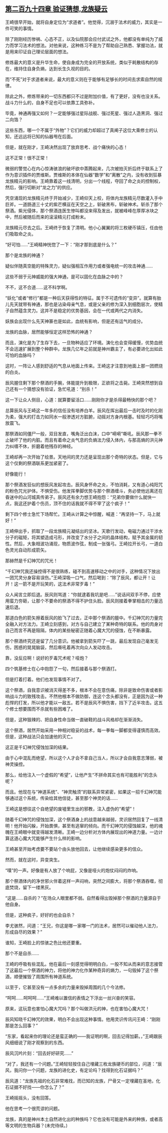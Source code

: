 ## [第二百九十四章 验证猜想,龙族疑云](https://www.xxbiquge.com/11_11207/8976048.html)


  王崎很早开始，就将自身定位为“求道者”。他觉得，沉溺于法术的威力，其实是一件可笑的事情。

  除了刚刚经历惨祸、心态不正，以及仙院那会应付武试之外，他都没有单纯为了威力而学习法术的想法。对他来说，这种练习不是为了帮助自己熟悉、掌握功法，就是用来印证自己理论层面的想法。

  修炼最大的意义是升华生命，使自身成为完全的开放系统，类似于耗散结构的存在，维持住自身负熵，达到长生久视的目的。

  而“不死”对于求道者来说，最大的意义则在于能够有足够长的时间去求索自然的规律。

  除此之外，修炼带来的一切东西都只不过是附加价值，有了更好，没有也没关系。战斗力什么的，自身不足也可以依靠工具弥补。

  毕竟，神通再强又如何？一定能够强过星际战舰、强过死星、强过人造黑洞、强过二向箔？

  这些东西，哪一个不属于“外物”？它们的威力却超过了真阐子这位大乘修士的认知，还远远将已知的仙器甩在后面。

  但是，就在刚才，王崎决然出现了放弃思考、战个痛快的心态！

  这不正常！很不正常！

  微弱的警觉心在内心惊涛骇浪的破坏欲中蒸腾起来，几次被拍灭折后终于联系上了作为意识插件的贾维斯。贾维斯的本体在仙器“数学”和“离散”之内，没有收到狂暴龙族精元的影响。王崎靠着这一线清明，分出一个线程，夺回了命之炎的控制权，然后，强行切断对“龙之力”的供应。

  凭空涌现的龙族精元终于开始减少，王崎仰天上校，将体内龙族精元尽数灌入手中巨斧。一道肠道三十丈的紫芒横亘在天空之上，斩破黑布，斩破神术。斩杀了那个祭酒。紫光侵体，那个祭酒连医生惨叫都没来得及发出，就被峰峰在厚厚冰块之中，然后被随后而来的滚滚精元打成粉末。

  龙族精元尽去之后。王崎终于恢复了清明。他小心翼翼的将三枚硬币镇压，任由他们吸取命之炎。

  “好可怕……”王崎精神恍惚了一下：“刚才那到底是什么？”

  那个是龙族的神通？

  疑似伴随真空能的特殊灵力，疑似强相互作用力或者强电统一的攻击神通……

  这些不弱于元神威能的强大神通，是可以固化在血脉之中的？

  不不，这不合道……这不科学啊。

  “妖化”或者“修行”都是一种后天获得性的特征。属于不可遗传的“变异”。就算有胎儿先天就带有神通，那也是沾染母亲气息，或是父亲的修为深入到细胞层次，使精子自然蕴含灵力。这并不是稳定的优势基因，会在一代或两代之内消失。

  妖族会出现什么先天神篆也是如此，血统有影响，但是还有运气的成分。

  龙族的血脉，居然能够恒定这样恐怖的神通？

  而且，演化是为了生存下去，一旦物种适应了环境。演化也会变得缓慢，优势血统不会迅速扩展到整个种群中。龙族几亿年之前就是神州霸主了，有必要进化出如此可怕的血脉吗？

  这时，一阵让人感到舒适的气息从地面上传来。王崎这才注意到地面上那一团燃烧的白炎。

  辰风握住剩下那个祭酒的手腕，体能提升到极限，正欲将之击毙。王崎突然想到自己还有一个猜想没有验证，急忙吼道：“别杀！”

  这一下让众人侧目，心道：就算要留活口……刚刚你才是杀得最畅快的那个吧？

  总算辰风与王崎这一年多的信任没有培养白羊。辰风在挥出最后一击时及时的化刚为柔，强大的打击力如同水一般渗透对方脏腑，动摇对方身内根基。轻轻巧巧将嘴放震飞。

  那祭酒如同僵尸一般，双目发直，嘴角泛出白沫，口中“嗬嗬”嘶吼。辰风那一拳不止破坏了他的内脏。而且有着命之炎气息的负熵法力侵入体内，与那高熵的洪元神力纠缠不休，折磨着他残存的神经。

  王崎却再一次开始了绘景。天地间的灵力还是呈现出那个奇特的状态。但是，它与这个仅剩的祭酒联系更加紧密了。

  好像能行！

  那个祭酒发狂似的想辰风发起攻击。辰风身怀命之炎，不怕消耗，又有道心纯阳咒的粉色咒光护体。不惧受伤。他发挥拳脚优势与那个祭酒缠斗，务必使他远离还在昏迷中的山河城真传弟子。辰风还有余力想王崎抱怨：“兄弟你要做什么就快一点，我这还护着个伤员，顶不住的话我就不得不宰了这个疯子！”

  剩下四个修士急忙下场帮忙。王崎从计算之中惊醒，喊道：“再坚持一下，马上就好！”

  王崎伸出手，抓取了一段龙族精元凝结出的坚冰。天歌行发动，电磁力通过干涉水分子的磁矩，将其塑造成弓形，并改变了水分子之间的晶体结构，赋予其金属的韧性。然后，大象相波功涌现，物质波作弦，制成一张强弓。王崎拉开长弓，一道白色灵光自动形成箭矢。

  那赫然是千幻神咒的咒光！

  “千幻神咒我还操控得不是很熟练，碰不到高速移动之中的对手，这种情况下放出一团咒灵分身容易误伤。”王崎深吸一口气，然后喝到：“除了辰风，都让开！让开！这一箭不是开玩笑的，这法术非常歹毒！”

  众人闻言立即后退。辰风则骂道：“你就逮着我坑是吧……”说话间双手不停，应使用蛮力夯砸，让那个不要命的祭酒不得不护住头脸。辰风则接着拳掌相击的力量迅速后退。

  那道白色的箭矢擦着辰风的脸飞了过去，正中那个祭酒的膻中。千幻神咒的力量完全融入对方法力。王崎立刻感到，对方与自己建立了某种奇特的联系。他的肉身对自己而言不再是阻隔，体内的某些秘密正随着心魔大咒的侵蚀，在不断暴露。

  那个祭酒终究还是留了几分意识。他被拿到箭矢吓了一跳，最后发现自己毫发无伤，困惑的晃晃脑袋，然后嘶吼着再次向众人发动攻击。

  靠，没反应啊！说好的歹毒咒术呢？哑炮？

  四个筑基修士在心中抱怨了一句，然后接着与那个祭酒打。

  但是打着打着。他们也发现事情不对了。

  这个祭酒，自我意识被消灭得差不多，根本不会在意伤痛，除非是致命伤害或者影响战斗力的致残攻击。不然他根本不做防御，连这个念头都没有，正是因为这一种彪悍的打发，所以他才能以一敌五。若不是辰风不惧伤害，挡下了近半攻击。这五个修士想要围而不杀就有些困难了。

  但是，这种狠辣的、把自身性命当做一直破鞋的战斗风格却在渐渐消失。

  这个祭酒，居然开始采用一种相对稳妥的战术，每一拳每一脚都变得谨慎而高效。但是，这种战法只会加速他的灭亡。

  这正是千幻神咒侵蚀加深的结果。

  由于心中混乱而绝望，所以这个人才会不拿自己当人，所以才会自我意志薄弱，被神灵操控。

  那么，给他注入一个虚假的“希望”，让他产生“不拼命其实也有可能胜利”的念头呢？

  而且。他现在与“神道系统”、“神灵触须”的联系异常紧密，如果这一招千幻神咒能够通过这个系统，传染给其他信徒，甚至那个神灵的话……

  王崎这是想往这个自绝望的废墟里生出的邪教，注入虚伪的“希望”！

  随着千幻神咒的侵蚀加深，这个祭酒身上的战意越来越弱，灵识居然回复了一线清明！他开始闪躲，开始畏惧，甚至有逃窜的倾向。而千幻神咒的侵蚀越深，他的魂魄在王崎眼中就变得越发清晰。王崎一边分析对方体内展现出的神道力量。一边计算这道心魔大咒能够产生什么样的影响。

  王崎甚至开始考虑要不要站个由头放他回去，让他继续感染更多的信众。

  然而，就在这时，异变突生。

  “噗”的一声。好像是有人放了个响屁，又像是哑火的炮仗闷闷的炸响。

  那个祭酒体内的净世邪火伴着这样一声闷响，突然之间膨大，将那个祭酒吞噬，彻底焚烧，留下一缕黑灰。

  “这是……自杀的？”在场众人眼里都不弱。自然看得出毁掉那个祭酒的力量源自于他自身。

  但是，这种疯子，好好的也会自杀？

  李尤骇然，问道：“王兄，你这是哪一家哪一门的法术，居然可以催动他人法力，形成自尽的效果？”

  谁知，王崎脸上的惊骇之色比他还要重。

  那个不是自杀……

  王崎的呼吸有些混乱。他在最后一刻感觉得明明白白，一股不知从而来的意志接管了这最后一个祭酒的神力，将他的神力化作某种奇异的熵力，一句毁掉了这个祭酒，顺便摧毁了周围所有神道系统。

  以至于，它甚至没有一点多余的力量来毁掉周围的几个今法修。

  “呵呵……呵呵呵……”王崎难以置信的表情之下浮出一丝兴奋的笑容。

  原来，这玩意也害怕心魔大咒吗？那个叫做洪元的神，也在害怕心魔大咒！

  辰风知晓千幻神咒的效果，明白不会出现这种事情。他用灵识传讯问王崎：“刚刚那是怎么回事？”

  “东家，看起来你的理论还是蛮正确的——我证明的啊，回去记得加薪。，”王崎跟辰风细细说了刚才观察到的东西。

  辰风沉吟片刻：“回去好好研究……”

  “对了，我还有一个问题。”王崎轻轻按住自己埋藏三枚龙族硬币的部位，问道：“辰风，我问你一个问题，龙族的进化史，有定论吗？找得到化石证据吗？”

  辰风道：“龙族先祖的化石非常难找，而已知的龙族，尸骨又一定埋藏在圣地，化石证据不好找——你怎么了？”

  王崎摇摇头，没有回答。

  他在思考一个很荒谬的问题。

  龙族，真的是神州本土自然进化出的种族吗？它也没有可能是外来的种族，或者高等文明的生物兵器？(未完待续。)
